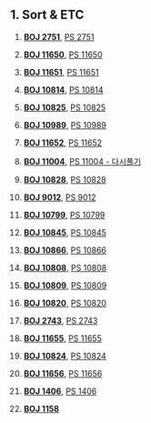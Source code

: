## 1. Sort & ETC

1. [**BOJ 2751**](https://www.acmicpc.net/problem/2751),
[PS 2751](https://github.com/kimhyeon/PS/blob/master/src/sort_etc_2/PS2751.java)

2. [**BOJ 11650**](https://www.acmicpc.net/problem/11650),
[PS 11650](https://github.com/kimhyeon/PS/blob/master/src/sort_etc_2/PS11650.java)

3. [**BOJ 11651**](https://www.acmicpc.net/problem/11651),
[PS 11651](https://github.com/kimhyeon/PS/blob/master/src/sort_etc_2/PS11651.java)

4. [**BOJ 10814**](https://www.acmicpc.net/problem/10814),
[PS 10814](https://github.com/kimhyeon/PS/blob/master/src/sort_etc_2/PS10814.java)

6. [**BOJ 10825**](https://www.acmicpc.net/problem/10825),
[PS 10825](https://github.com/kimhyeon/PS/blob/master/src/sort_etc_2/PS10825.java)

7. [**BOJ 10989**](https://www.acmicpc.net/problem/10989),
[PS 10989](https://github.com/kimhyeon/PS/blob/master/src/sort_etc_2/PS10989.java)

8. [**BOJ 11652**](https://www.acmicpc.net/problem/11652),
[PS 11652](https://github.com/kimhyeon/PS/blob/master/src/sort_etc_2/PS11652.java)

9. [**BOJ 11004**](https://www.acmicpc.net/problem/11004),
[PS 11004 - 다시풀기](https://github.com/kimhyeon/PS/blob/master/src/sort_etc_2/PS11004.java)

10. [**BOJ 10828**](https://www.acmicpc.net/problem/10828),
[PS 10828](https://github.com/kimhyeon/PS/blob/master/src/sort_etc_2/PS10828.java)

11. [**BOJ 9012**](https://www.acmicpc.net/problem/9012),
[PS 9012](https://github.com/kimhyeon/PS/blob/master/src/sort_etc_2/PS9012.java)

12. [**BOJ 10799**](https://www.acmicpc.net/problem/10799),
[PS 10799](https://github.com/kimhyeon/PS/blob/master/src/sort_etc_2/PS10799.java)

13. [**BOJ 10845**](https://www.acmicpc.net/problem/10845),
[PS 10845](https://github.com/kimhyeon/PS/blob/master/src/sort_etc_2/PS10845.java)

14. [**BOJ 10866**](https://www.acmicpc.net/problem/10866),
[PS 10866](https://github.com/kimhyeon/PS/blob/master/src/sort_etc_2/PS10866.java)


15. [**BOJ 10808**](https://www.acmicpc.net/problem/10808),
[PS 10808](https://github.com/kimhyeon/PS/blob/master/src/sort_etc_2/PS10808.java)


16. [**BOJ 10809**](https://www.acmicpc.net/problem/10809),
[PS 10809](https://github.com/kimhyeon/PS/blob/master/src/sort_etc_2/PS10809.java)

17. [**BOJ 10820**](https://www.acmicpc.net/problem/10820),
[PS 10820](https://github.com/kimhyeon/PS/blob/master/src/sort_etc_2/PS10820.java)

18. [**BOJ 2743**](https://www.acmicpc.net/problem/2743),
[PS 2743](https://github.com/kimhyeon/PS/blob/master/src/sort_etc_2/PS2743.java)

19. [**BOJ 11655**](https://www.acmicpc.net/problem/11655),
[PS 11655](https://github.com/kimhyeon/PS/blob/master/src/sort_etc_2/PS11655.java)

20. [**BOJ 10824**](https://www.acmicpc.net/problem/10824),
[PS 10824](https://github.com/kimhyeon/PS/blob/master/src/sort_etc_2/PS10824.java)

21. [**BOJ 11656**](https://www.acmicpc.net/problem/11656),
[PS 11656](https://github.com/kimhyeon/PS/blob/master/src/sort_etc_2/PS11656.java)

22. [**BOJ 1406**](https://www.acmicpc.net/problem/1406),
[PS 1406](https://github.com/kimhyeon/PS/blob/master/src/sort_etc_2/PS1406.java)

23. [**BOJ 1158**](https://www.acmicpc.net/problem/1158)








